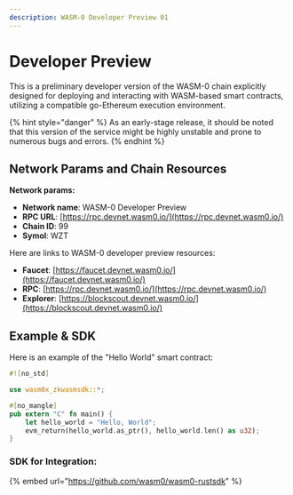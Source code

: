 ```yaml
---
description: WASM-0 Developer Preview 01
---
```


# Developer Preview

This is a preliminary developer version of the WASM-0 chain explicitly designed for deploying and interacting with WASM-based smart contracts, utilizing a compatible go-Ethereum execution environment.

{% hint style="danger" %}
As an early-stage release, it should be noted that this version of the service might be highly unstable and prone to numerous bugs and errors.
{% endhint %}

## Network Params and Chain Resources

**Network params:**

* **Network name**: WASM-0 Developer Preview
* **RPC URL**: [https://rpc.devnet.wasm0.io/](https://rpc.devnet.wasm0.io/)
* **Chain ID**: 99
* **Symol**: WZT

Here are links to WASM-0 developer preview resources:

* **Faucet**: [https://faucet.devnet.wasm0.io/](https://faucet.devnet.wasm0.io/)
* **RPC**: [https://rpc.devnet.wasm0.io/](https://rpc.devnet.wasm0.io/)
* **Explorer**: [https://blockscout.devnet.wasm0.io/](https://blockscout.devnet.wasm0.io/)

## Example & SDK

Here is an example of the "Hello World" smart contract:

```rust
#![no_std]

use wasm0x_zkwasmsdk::*;

#[no_mangle]
pub extern "C" fn main() {
    let hello_world = "Hello, World";
    evm_return(hello_world.as_ptr(), hello_world.len() as u32);
}
```

### SDK for Integration:&#x20;

{% embed url="https://github.com/wasm0/wasm0-rustsdk" %}
